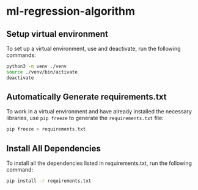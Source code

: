# ml-regression-algorithm

## Setup virtual environment
To set up a virtual environment, use and deactivate, run the following commands:
```bash
python3 -m venv ./venv
source ./venv/bin/activate
deactivate
```

## Automatically Generate requirements.txt
To work in a virtual environment and have already installed the necessary libraries, use `pip freeze` to generate the `requirements.txt` file:
```bash
pip freeze > requirements.txt
```

## Install All Dependencies
To install all the dependencies listed in requirements.txt, run the following command:
```bash
pip install -r requirements.txt
```